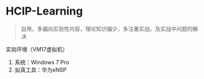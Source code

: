 # HCIP-Learning

> 自用，多偏向实验性内容，理论知识偏少，多注重实战，及实战中问题的解决

实验环境（VM17虚拟机）

1. 系统：Windows 7 Pro
2. 拟真工具：华为eNSP